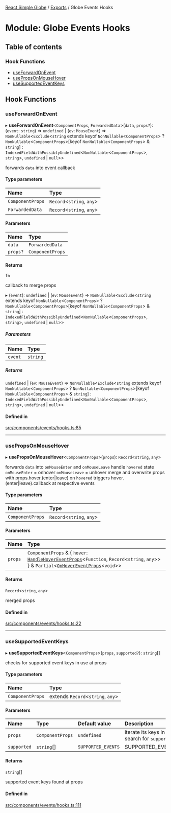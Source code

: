 [React Simple Globe](../README.md) / [Exports](../modules.md) / Globe Events Hooks

# Module: Globe Events Hooks

## Table of contents

### Hook Functions

- [useForwardOnEvent](Globe_Events_Hooks.md#useforwardonevent)
- [usePropsOnMouseHover](Globe_Events_Hooks.md#usepropsonmousehover)
- [useSupportedEventKeys](Globe_Events_Hooks.md#usesupportedeventkeys)

## Hook Functions

### useForwardOnEvent

▸ **useForwardOnEvent**<`ComponentProps`, `ForwardedData`\>(`data`, `props?`): (`event`: `string`) => `undefined` \| (`ev`: `MouseEvent`) => `NonNullable`<`Exclude`<`string` extends keyof `NonNullable`<`ComponentProps`\> ? `NonNullable`<`ComponentProps`\>[keyof `NonNullable`<`ComponentProps`\> & `string`] : `IndexedFieldWithPossiblyUndefined`<`NonNullable`<`ComponentProps`\>, `string`\>, `undefined` \| ``null``\>\>

forwards `data` into event callback

#### Type parameters

| Name | Type |
| :------ | :------ |
| `ComponentProps` | `Record`<`string`, `any`\> |
| `ForwardedData` | `Record`<`string`, `any`\> |

#### Parameters

| Name | Type |
| :------ | :------ |
| `data` | `ForwardedData` |
| `props?` | `ComponentProps` |

#### Returns

`fn`

callback to merge props

▸ (`event`): `undefined` \| (`ev`: `MouseEvent`) => `NonNullable`<`Exclude`<`string` extends keyof `NonNullable`<`ComponentProps`\> ? `NonNullable`<`ComponentProps`\>[keyof `NonNullable`<`ComponentProps`\> & `string`] : `IndexedFieldWithPossiblyUndefined`<`NonNullable`<`ComponentProps`\>, `string`\>, `undefined` \| ``null``\>\>

##### Parameters

| Name | Type |
| :------ | :------ |
| `event` | `string` |

##### Returns

`undefined` \| (`ev`: `MouseEvent`) => `NonNullable`<`Exclude`<`string` extends keyof `NonNullable`<`ComponentProps`\> ? `NonNullable`<`ComponentProps`\>[keyof `NonNullable`<`ComponentProps`\> & `string`] : `IndexedFieldWithPossiblyUndefined`<`NonNullable`<`ComponentProps`\>, `string`\>, `undefined` \| ``null``\>\>

#### Defined in

[src/components/events/hooks.ts:85](https://github.com/Gaushao/d3-react-globe/blob/636f719/src/components/events/hooks.ts#L85)

___

### usePropsOnMouseHover

▸ **usePropsOnMouseHover**<`ComponentProps`\>(`props`): `Record`<`string`, `any`\>

forwards `data` into `onMouseEnter` and `onMouseLeave`
handle `hovered` state
`onMouseEnter` = onhover
`onMouseLeave` = unhover
merge and overwrite props with props.hover.(enter|leave) on `hovered`
triggers hover.(enter|leave).callback at respective events

#### Type parameters

| Name | Type |
| :------ | :------ |
| `ComponentProps` | `Record`<`string`, `any`\> |

#### Parameters

| Name | Type |
| :------ | :------ |
| `props` | `ComponentProps` & { `hover`: [`HandleHoverEventProps`](../interfaces/Globe_Events_Types.HandleHoverEventProps.md)<`Function`, `Record`<`string`, `any`\>\>  } & `Partial`<[`OnHoverEventProps`](../interfaces/Globe_Events_Types.OnHoverEventProps.md)<`void`\>\> |

#### Returns

`Record`<`string`, `any`\>

merged props

#### Defined in

[src/components/events/hooks.ts:22](https://github.com/Gaushao/d3-react-globe/blob/636f719/src/components/events/hooks.ts#L22)

___

### useSupportedEventKeys

▸ **useSupportedEventKeys**<`ComponentProps`\>(`props`, `supported?`): `string`[]

checks for supported event keys in use at props

#### Type parameters

| Name | Type |
| :------ | :------ |
| `ComponentProps` | extends `Record`<`string`, `any`\> |

#### Parameters

| Name | Type | Default value | Description |
| :------ | :------ | :------ | :------ |
| `props` | `ComponentProps` | `undefined` | iterate its keys in search for `supported` |
| `supported` | `string`[] | `SUPPORTED_EVENTS` | SUPPORTED_EVENTS |

#### Returns

`string`[]

supported event keys found at props

#### Defined in

[src/components/events/hooks.ts:111](https://github.com/Gaushao/d3-react-globe/blob/636f719/src/components/events/hooks.ts#L111)
